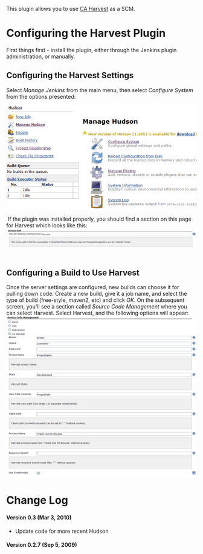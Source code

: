 
This plugin allows you to use [CA
Harvest](http://www.ca.com/us/products/product.aspx?id=255) as a SCM.

# Configuring the Harvest Plugin

First things first - install the plugin, either through the Jenkins
plugin administration, or manually.

## Configuring the Harvest Settings

Select *Manage Jenkins* from the main menu, then select *Configure
System* from the options presented:

  
![](docs/images/HarvestManage.png)  
  
 If the plugin was installed properly, you should find a section on this
page for Harvest which looks like this:  
![](docs/images/HarvestCheckout.png)  
 

## Configuring a Build to Use Harvest

Once the server settings are configured, new builds can choose it for
pulling down code. Create a new build, give it a job name, and select
the type of build (free-style, maven2, etc) and click *OK*. On the
subsequent screen, you'll see a section called *Source Code Management*
where you can select Harvest. Select Harvest, and the following options
will appear:  
![](docs/images/HarvestBuild.png)

# Change Log

#### Version 0.3 (Mar 3, 2010)

-   Update code for more recent Hudson

#### Version 0.2.7 (Sep 5, 2009)
